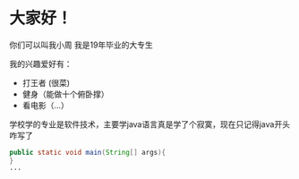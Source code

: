 # 大家好！
你们可以叫我小周
我是19年毕业的大专生

我的兴趣爱好有：
* 打王者 (很菜)
* 健身（能做十个俯卧撑）
* 看电影（...）

学校学的专业是软件技术，主要学java语言真是学了个寂寞，现在只记得java开头咋写了
```java
public static void main(String[] args){
}
···


